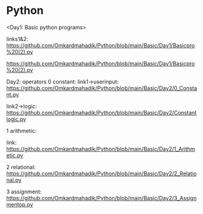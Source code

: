 # Python

<Day1: Basic python programs>

links1&2: 
https://github.com/Omkardmahadik/Python/blob/main/Basic/Day1/Basicpro%20(2).py

https://github.com/Omkardmahadik/Python/blob/main/Basic/Day1/Basicpro%20(2).py

Day2: operators
0 constant:
link1->userinput: https://github.com/Omkardmahadik/Python/blob/main/Basic/Day2/0_Constant.py

link2->logic: https://github.com/Omkardmahadik/Python/blob/main/Basic/Day2/Constantlogic.py

1 arithmetic:

link: 
https://github.com/Omkardmahadik/Python/blob/main/Basic/Day2/1_Arithmetic.py

2 relational: 
https://github.com/Omkardmahadik/Python/blob/main/Basic/Day2/2_Relational.py

3 assignment: 
https://github.com/Omkardmahadik/Python/blob/main/Basic/Day2/3_Assignmentop.py
